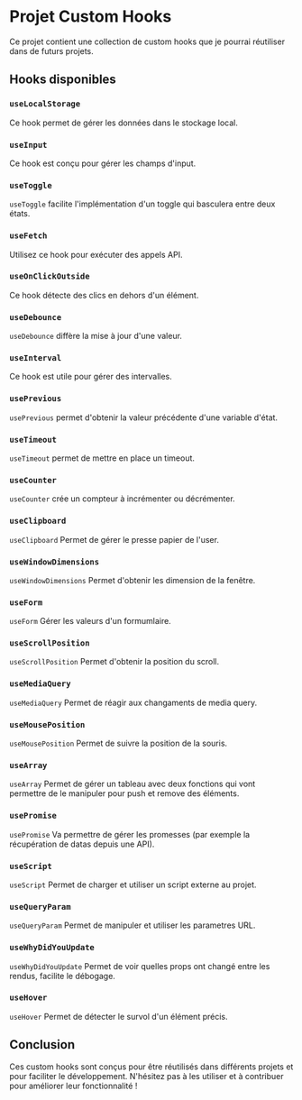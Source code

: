# Projet Custom Hooks

Ce projet contient une collection de custom hooks que je pourrai réutiliser dans de futurs projets.

## Hooks disponibles

### `useLocalStorage`

Ce hook permet de gérer les données dans le stockage local.

### `useInput`

Ce hook est conçu pour gérer les champs d'input.

### `useToggle`

`useToggle` facilite l'implémentation d'un toggle qui basculera entre deux états.

### `useFetch`

Utilisez ce hook pour exécuter des appels API.

### `useOnClickOutside`

Ce hook détecte des clics en dehors d'un élément.

### `useDebounce`

`useDebounce` diffère la mise à jour d'une valeur.

### `useInterval`

Ce hook est utile pour gérer des intervalles.

### `usePrevious`

`usePrevious` permet d'obtenir la valeur précédente d'une variable d'état.

### `useTimeout`

`useTimeout` permet de mettre en place un timeout.

### `useCounter`

`useCounter` crée un compteur à incrémenter ou décrémenter.

### `useClipboard`

`useClipboard` Permet de gérer le presse papier de l'user.

### `useWindowDimensions`

`useWindowDimensions` Permet d'obtenir les dimension de la fenêtre.

### `useForm`

`useForm` Gérer les valeurs d'un formumlaire.

### `useScrollPosition`

`useScrollPosition` Permet d'obtenir la position du scroll.

### `useMediaQuery`

`useMediaQuery` Permet de réagir aux changaments de media query.

### `useMousePosition`

`useMousePosition` Permet de suivre la position de la souris.

### `useArray`

`useArray` Permet de gérer un tableau avec deux fonctions qui vont permettre de le manipuler pour push et remove des éléments.

### `usePromise`

`usePromise` Va permettre de gérer les promesses (par exemple la récupération de datas depuis une API).

### `useScript`

`useScript` Permet de charger et utiliser un script externe au projet.

### `useQueryParam`

`useQueryParam` Permet de manipuler et utiliser les parametres URL.

### `useWhyDidYouUpdate`

`useWhyDidYouUpdate` Permet de voir quelles props ont changé entre les rendus, facilite le débogage.

### `useHover`

`useHover` Permet de détecter le survol d'un élément précis.

## Conclusion

Ces custom hooks sont conçus pour être réutilisés dans différents projets et pour faciliter le développement. N'hésitez pas à les utiliser et à contribuer pour améliorer leur fonctionnalité !
